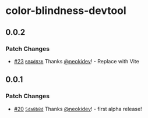 # color-blindness-devtool

## 0.0.2

### Patch Changes

- [#23](https://github.com/neokidev/color-blindness-devtool/pull/23) [`684d836`](https://github.com/neokidev/color-blindness-devtool/commit/684d83665e3c231f71eba53b2bb8c1cd96fe3298) Thanks [@neokidev](https://github.com/neokidev)! - Replace with Vite

## 0.0.1

### Patch Changes

- [#20](https://github.com/neokidev/color-blindness-devtool/pull/20) [`5da8b8d`](https://github.com/neokidev/color-blindness-devtool/commit/5da8b8d4417368911064e857dfcad3eb33928ae0) Thanks [@neokidev](https://github.com/neokidev)! - first alpha release!
